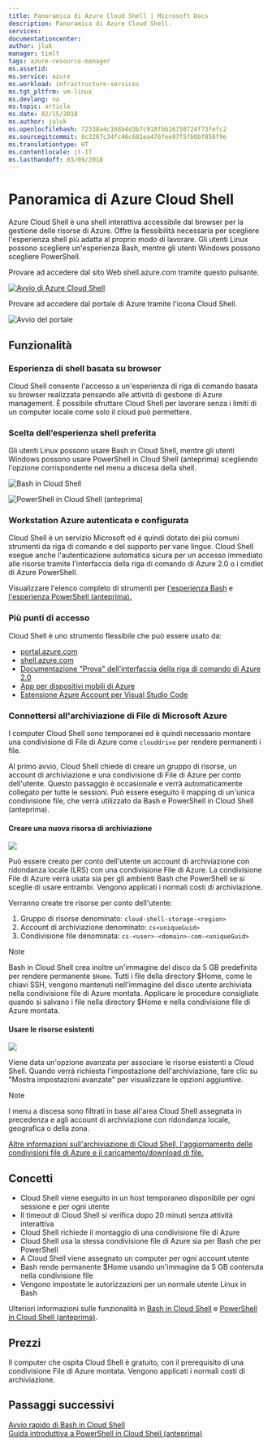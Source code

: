 ```yaml
---
title: Panoramica di Azure Cloud Shell | Microsoft Docs
description: Panoramica di Azure Cloud Shell.
services: 
documentationcenter: 
author: jluk
manager: timlt
tags: azure-resource-manager
ms.assetid: 
ms.service: azure
ms.workload: infrastructure-services
ms.tgt_pltfrm: vm-linux
ms.devlang: na
ms.topic: article
ms.date: 02/15/2018
ms.author: juluk
ms.openlocfilehash: 72338a4c168b4d3b7c918fbb16758724f73fefc2
ms.sourcegitcommit: 8c3267c34fc46c681ea476fee87f5fb0bf858f9e
ms.translationtype: HT
ms.contentlocale: it-IT
ms.lasthandoff: 03/09/2018
---
```

# <a name="overview-of-azure-cloud-shell"></a>Panoramica di Azure Cloud Shell
Azure Cloud Shell è una shell interattiva accessibile dal browser per la gestione delle risorse di Azure.
Offre la flessibilità necessaria per scegliere l'esperienza shell più adatta al proprio modo di lavorare.
Gli utenti Linux possono scegliere un'esperienza Bash, mentre gli utenti Windows possono scegliere PowerShell.

Provare ad accedere dal sito Web shell.azure.com tramite questo pulsante.

[![](https://shell.azure.com/images/launchcloudshell.png "Avvio di Azure Cloud Shell")](https://shell.azure.com)

Provare ad accedere dal portale di Azure tramite l'icona Cloud Shell.

![Avvio del portale](media/overview/portal-launch-icon.png)

## <a name="features"></a>Funzionalità
### <a name="browser-based-shell-experience"></a>Esperienza di shell basata su browser
Cloud Shell consente l'accesso a un'esperienza di riga di comando basata su browser realizzata pensando alle attività di gestione di Azure management.
È possibile sfruttare Cloud Shell per lavorare senza i limiti di un computer locale come solo il cloud può permettere.

### <a name="choice-of-preferred-shell-experience"></a>Scelta dell’esperienza shell preferita
Gli utenti Linux possono usare Bash in Cloud Shell, mentre gli utenti Windows possono usare PowerShell in Cloud Shell (anteprima) scegliendo l'opzione corrispondente nel menu a discesa della shell.

![Bash in Cloud Shell](media/overview/overview-bash-pic.png)

![PowerShell in Cloud Shell (anteprima)](media/overview/overview-ps-pic.png)

### <a name="authenticated-and-configured-azure-workstation"></a>Workstation Azure autenticata e configurata
Cloud Shell è un servizio Microsoft ed è quindi dotato dei più comuni strumenti da riga di comando e del supporto per varie lingue. Cloud Shell esegue anche l'autenticazione automatica sicura per un accesso immediato alle risorse tramite l'interfaccia della riga di comando di Azure 2.0 o i cmdlet di Azure PowerShell.

Visualizzare l'elenco completo di strumenti per [l'esperienza Bash](features.md#tools) e [l'esperienza PowerShell (anteprima).](features-powershell.md#tools)

### <a name="multiple-access-points"></a>Più punti di accesso
Cloud Shell è uno strumento flessibile che può essere usato da:
* [portal.azure.com](https://portal.azure.com)
* [shell.azure.com](https://shell.azure.com)
* [Documentazione "Prova" dell'interfaccia della riga di comando di Azure 2.0](https://docs.microsoft.com/cli/azure?view=azure-cli-latest)
* [App per dispositivi mobili di Azure](https://azure.microsoft.com/features/azure-portal/mobile-app/)
* [Estensione Azure Account per Visual Studio Code](https://marketplace.visualstudio.com/items?itemName=ms-vscode.azure-account)

### <a name="connect-your-microsoft-azure-files-storage"></a>Connettersi all'archiviazione di File di Microsoft Azure
I computer Cloud Shell sono temporanei ed è quindi necessario montare una condivisione di File di Azure come `clouddrive` per rendere permanenti i file.

Al primo avvio, Cloud Shell chiede di creare un gruppo di risorse, un account di archiviazione e una condivisione di File di Azure per conto dell'utente. Questo passaggio è occasionale e verrà automaticamente collegato per tutte le sessioni. Può essere eseguito il mapping di un'unica condivisione file, che verrà utilizzato da Bash e PowerShell in Cloud Shell (anteprima).

#### <a name="create-new-storage"></a>Creare una nuova risorsa di archiviazione
![](media/overview/basic-storage.png)

Può essere creato per conto dell'utente un account di archiviazione con ridondanza locale (LRS) con una condivisione File di Azure. La condivisione File di Azure verrà usata sia per gli ambienti Bash che PowerShell se si sceglie di usare entrambi. Vengono applicati i normali costi di archiviazione.

Verranno create tre risorse per conto dell'utente:
1. Gruppo di risorse denominato: `cloud-shell-storage-<region>`
2. Account di archiviazione denominato: `cs<uniqueGuid>`
3. Condivisione file denominata: `cs-<user>-<domain>-com-<uniqueGuid>`

> [!Note]
> Bash in Cloud Shell crea inoltre un'immagine del disco da 5 GB predefinita per rendere permanente `$Home`. Tutti i file della directory $Home, come le chiavi SSH, vengono mantenuti nell'immagine del disco utente archiviata nella condivisione file di Azure montata. Applicare le procedure consigliate quando si salvano i file nella directory $Home e nella condivisione file di Azure montata.

#### <a name="use-existing-resources"></a>Usare le risorse esistenti
![](media/overview/advanced-storage.png)

Viene data un'opzione avanzata per associare le risorse esistenti a Cloud Shell.
Quando verrà richiesta l'impostazione dell'archiviazione, fare clic su "Mostra impostazioni avanzate" per visualizzare le opzioni aggiuntive.

> [!Note]
> I menu a discesa sono filtrati in base all'area Cloud Shell assegnata in precedenza e agli account di archiviazione con ridondanza locale, geografica o della zona.

[Altre informazioni sull'archiviazione di Cloud Shell, l'aggiornamento delle condivisioni file di Azure e il caricamento/download di file.](persisting-shell-storage.md)

## <a name="concepts"></a>Concetti
* Cloud Shell viene eseguito in un host temporaneo disponibile per ogni sessione e per ogni utente
* Il timeout di Cloud Shell si verifica dopo 20 minuti senza attività interattiva
* Cloud Shell richiede il montaggio di una condivisione file di Azure
* Cloud Shell usa la stessa condivisione file di Azure sia per Bash che per PowerShell
* A Cloud Shell viene assegnato un computer per ogni account utente
* Bash rende permanente $Home usando un'immagine da 5 GB contenuta nella condivisione file
* Vengono impostate le autorizzazioni per un normale utente Linux in Bash

Ulteriori informazioni sulle funzionalità in [Bash in Cloud Shell](features.md) e [PowerShell in Cloud Shell (anteprima)](features-powershell.md).

## <a name="pricing"></a>Prezzi
Il computer che ospita Cloud Shell è gratuito, con il prerequisito di una condivisione File di Azure montata. Vengono applicati i normali costi di archiviazione.

## <a name="next-steps"></a>Passaggi successivi
[Avvio rapido di Bash in Cloud Shell](quickstart.md) <br>
[Guida introduttiva a PowerShell in Cloud Shell (anteprima)](quickstart-powershell.md)